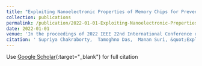 ```yaml
---
title: "Exploiting Nanoelectronic Properties of Memory Chips for Prevention of IC-Counterfeiting"
collection: publications
permalink: /publication/2022-01-01-Exploiting-Nanoelectronic-Properties-of-Memory-Chips-for-Prevention-of-IC-Counterfeiting-chakraborty2022exploiting_proceedings
date: 2022-01-01
venue: 'In the proceedings of 2022 IEEE 22nd International Conference on Nanotechnology (NANO)'
citation: ' Supriya Chakraborty,  Tamoghno Das,  Manan Suri, &quot;Exploiting Nanoelectronic Properties of Memory Chips for Prevention of IC-Counterfeiting.&quot; In the proceedings of 2022 IEEE 22nd International Conference on Nanotechnology (NANO), 2022.'
---
```

Use [Google Scholar](https://scholar.google.com/scholar?q=Exploiting+Nanoelectronic+Properties+of+Memory+Chips+for+Prevention+of+IC+Counterfeiting){:target="_blank"} for full citation